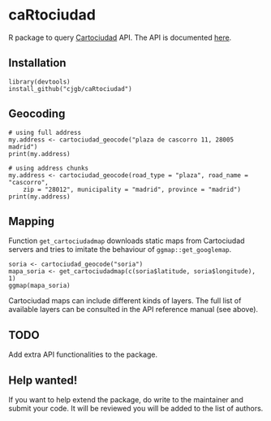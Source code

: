 # caRtociudad

R package to query [Cartociudad](http://www.cartociudad.es) API. The API is documented [here](http://www.cartociudad.es/recursos/Documentacion_tecnica/CARTOCIUDAD_ServiciosWeb.pdf).

## Installation

```
library(devtools)
install_github("cjgb/caRtociudad")
```

## Geocoding

```
# using full address
my.address <- cartociudad_geocode("plaza de cascorro 11, 28005 madrid")
print(my.address)

# using address chunks
my.address <- cartociudad_geocode(road_type = "plaza", road_name = "cascorro",
    zip = "28012", municipality = "madrid", province = "madrid")
print(my.address)
```

## Mapping

Function `get_cartociudadmap` downloads static maps from Cartociudad servers and tries to imitate the behaviour of `ggmap::get_googlemap`.

```
soria <- cartociudad_geocode("soria")
mapa_soria <- get_cartociudadmap(c(soria$latitude, soria$longitude), 1)
ggmap(mapa_soria)
```

Cartociudad maps can include different kinds of layers. The full list of available layers can be consulted in the API reference manual (see above). 

## TODO

Add extra API functionalities to the package.

## Help wanted!

If you want to help extend the package, do write to the maintainer and submit your code. It will be reviewed you will be added to the list of authors.
